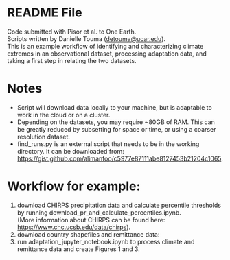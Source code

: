 # README File
Code submitted with Pisor et al. to One Earth.<br>
Scripts written by Danielle Touma (detouma@ucar.edu).<br>
This is an example workflow of identifying and characterizing climate extremes in an observational dataset, processing adaptation data, and taking a first step in relating the two datasets.<br>

# Notes
 - Script will download data locally to your machine, but is adaptable to work in the cloud or on a cluster.<br>
 - Depending on the datasets, you may require ~80GB of RAM. This can be greatly reduced by subsetting for space or time, or using a coarser resolution dataset. <br>
 - find_runs.py is an external script that needs to be in the working directory. It can be downloaded from: https://gist.github.com/alimanfoo/c5977e87111abe8127453b21204c1065. <br>

# Workflow for example: <br>
1. download CHIRPS precipitation data and calculate percentile thresholds by running download_pr_and_calculate_percentiles.ipynb. <br>
(More information about CHIRPS can be found here: https://www.chc.ucsb.edu/data/chirps).
2. download country shapefiles and remittance data:
3. run adaptation_jupyter_notebook.ipynb to process climate and remittance data and create Figures 1 and 3.


